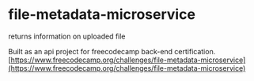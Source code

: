 # file-metadata-microservice
returns information on uploaded file

Built as an api project for freecodecamp back-end certification.
[https://www.freecodecamp.org/challenges/file-metadata-microservice](https://www.freecodecamp.org/challenges/file-metadata-microservice)
